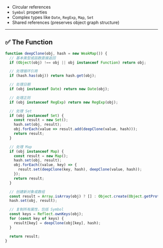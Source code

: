- Circular references
- `Symbol` properties
- Complex types like `Date`, `RegExp`, `Map`, `Set`
- Shared references (preserves object graph structure)

---

## ✅ The Function

```js
function deepClone(obj, hash = new WeakMap()) {
  // 基本类型或函数直接返回
  if (Object(obj) !== obj || obj instanceof Function) return obj;

  // 处理循环引用
  if (hash.has(obj)) return hash.get(obj);

  // 处理日期
  if (obj instanceof Date) return new Date(obj);

  // 处理正则
  if (obj instanceof RegExp) return new RegExp(obj);

  // 处理 Set
  if (obj instanceof Set) {
    const result = new Set();
    hash.set(obj, result);
    obj.forEach(value => result.add(deepClone(value, hash)));
    return result;
  }

  // 处理 Map
  if (obj instanceof Map) {
    const result = new Map();
    hash.set(obj, result);
    obj.forEach((value, key) => {
      result.set(deepClone(key, hash), deepClone(value, hash));
    });
    return result;
  }

  // 创建新对象或数组
  const result = Array.isArray(obj) ? [] : Object.create(Object.getPrototypeOf(obj));
  hash.set(obj, result);

  // 复制所有属性，包括 Symbol
  const keys = Reflect.ownKeys(obj);
  for (const key of keys) {
    result[key] = deepClone(obj[key], hash);
  }

  return result;
}


